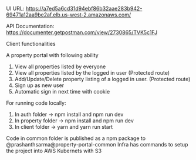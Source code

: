 UI URL:
https://a7ed5a6cd31d94ebf86b32aae283b942-69471a12aa9be2af.elb.us-west-2.amazonaws.com/

API Documentation:
https://documenter.getpostman.com/view/2730865/TVK5c1FJ

Client functionalities

A property portal with following ability
1. View all properties listed by everyone
2. View all properties listed by the logged in user (Protected route)
3. Add/Update/Delete property listing of a logged in user. (Protected route)
4. Sign up as new user
5. Automatic sign in next time with cookie


For running code locally:
1. In auth folder -> npm install and npm run dev
2. In property folder -> npm install and npm run dev
3. In client folder -> yarn and yarn run start

Code in common folder is published as a npm package to @prashanthsarma@property-portal-common
Infra has commands to setup the project into AWS Kubernets with S3
